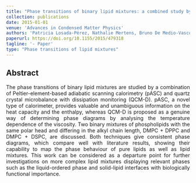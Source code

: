 ```yaml
---
title: "Phase transitions of binary lipid mixtures: a combined study by adiabatic scanning calorimetry and quartz crystal microbalance with dissipation monitoring"
collection: publications
date: 2015-01-01
venue: 'Advances in Condensed Matter Physics'
authors: 'Patricia Losada-Pérez, Nathalie Mertens, Bruno De Medio-Vasconcelos, Eli Slenders, Jan Leys, Marloes Peeters, Bart Van Grinsven, Jonas Gruber, Christ Glorieux, Helge Pfeiffer, Patrick Wagner, Jan Thoen'
paperurl: https://doi.org/10.1155/2015/479318
tagline: '- Paper'
type: "Phase transitions of lipid mixtures"
---
```


<h2> Abstract </h2>
<p align= "justify">
The phase transitions of binary lipid mixtures are studied by a combination of Peltier-element-based adiabatic scanning calorimetry (pASC) and quartz crystal microbalance with dissipation monitoring (QCM-D). pASC, a novel type of calorimeter, provides valuable and unambiguous information on the heat capacity and the enthalpy, whereas QCM-D is proposed as a genuine way of determining phase diagrams by analysing the temperature dependence of the viscosity. Two binary mixtures of phospholipids with the same polar head and differing in the alkyl chain length, DMPC + DPPC and DMPC + DSPC, are discussed. Both techniques give consistent phase diagrams, which compare well with literature results, showing their capability to map the phase behaviour of pure lipids as well as lipid mixtures. This work can be considered as a departure point for further investigations on more complex lipid mixtures displaying relevant phases such as the liquid-ordered phase and solid-lipid interfaces with biologically functional importance.
  
  
  
  

